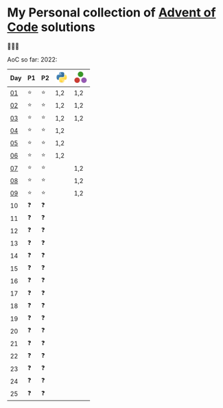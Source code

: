 # My Personal collection of [Advent of Code] solutions

:christmas_tree::santa::christmas_tree:

AoC so far:
2022:

| Day              | P1         | P2         | <a href="https://www.python.org" target="_blank" rel="noreferrer"> <img src="https://raw.githubusercontent.com/devicons/devicon/master/icons/python/python-original.svg" alt="python" width="30" height="30"/> </a> | <a href="https://julialang.org/" target="_blank" rel="noreferrer"> <img src="https://raw.githubusercontent.com/devicons/devicon/master/icons/julia/julia-original.svg" alt="julia" width="30" height="30"/> </a> | 
| ---------------- | ---------- | ---------- | -- | -- |
| [01](2022/Day01) | :star:     | :star:     | 1,2 | 1,2 |
| [02](2022/Day02) | :star:     | :star:     | 1,2 | 1,2 |
| [03](2022/Day03) | :star:     | :star:     | 1,2 | 1,2 |
| [04](2022/Day04) | :star:     | :star:     | 1,2 | |
| [05](2022/Day05) | :star:     | :star:     | 1,2 | |
| [06](2022/Day06) | :star:     | :star:     | 1,2 | |
| [07](2022/Day07) | :star:     | :star:     | | 1,2 |
| [08](2022/Day08) | :star:     | :star:     | | 1,2 |
| [09](2022/Day09) | :star:     | :star:     | | 1,2 |
| 10               | :question: | :question: | | |
| 11               | :question: | :question: | | |
| 12               | :question: | :question: | | |
| 13               | :question: | :question: | | |
| 14               | :question: | :question: | | |
| 15               | :question: | :question: | | |
| 16               | :question: | :question: | | |
| 17               | :question: | :question: | | |
| 18               | :question: | :question: | | |
| 19               | :question: | :question: | | |
| 20               | :question: | :question: | | |
| 21               | :question: | :question: | | |
| 22               | :question: | :question: | | |
| 23               | :question: | :question: | | |
| 24               | :question: | :question: | | |
| 25               | :question: | :question: | | |


[Advent of Code]: https://adventofcode.com/
